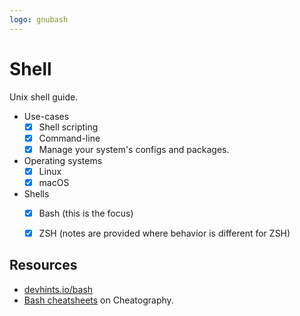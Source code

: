 ```yaml
---
logo: gnubash
---
```

# Shell

Unix shell guide.

- Use-cases
    - [x] Shell scripting
    - [x] Command-line
    - [x] Manage your system's configs and packages.
- Operating systems
    - [x] Linux
    - [x] macOS
- Shells
    - [x] Bash (this is the focus)
    - [x] ZSH (notes are provided where behavior is different for ZSH)


## Resources

- [devhints.io/bash](https://devhints.io/bash)
- [Bash cheatsheets](https://cheatography.com/tag/bash/) on Cheatography.
